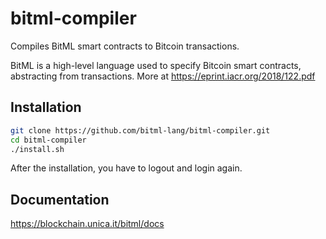 # bitml-compiler
Compiles BitML smart contracts to Bitcoin transactions.

BitML is a high-level language used to specify Bitcoin smart contracts, abstracting from transactions.
More at https://eprint.iacr.org/2018/122.pdf

## Installation

```bash
git clone https://github.com/bitml-lang/bitml-compiler.git
cd bitml-compiler
./install.sh
```
After the installation, you have to logout and login again.

## Documentation

https://blockchain.unica.it/bitml/docs
